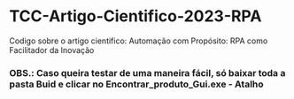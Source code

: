 # TCC-Artigo-Cientifico-2023-RPA

Codigo sobre o artigo cientifico: Automação com Propósito: RPA como Facilitador da Inovação

### OBS.: Caso queira testar de uma maneira fácil, só baixar toda a pasta Buid e clicar no Encontrar_produto_Gui.exe - Atalho

